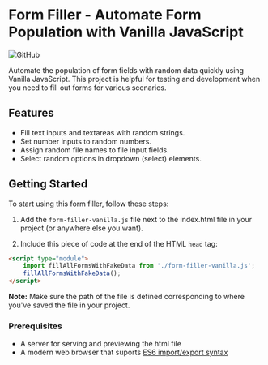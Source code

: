 # Form Filler - Automate Form Population with Vanilla JavaScript

![GitHub](https://img.shields.io/github/license/mahsa-jannaty/form-filler)

Automate the population of form fields with random data quickly using Vanilla JavaScript. This project is helpful for testing and development when you need to fill out forms for various scenarios.

## Features

-  Fill text inputs and textareas with random strings.
-  Set number inputs to random numbers.
-  Assign random file names to file input fields.
-  Select random options in dropdown (select) elements.

## Getting Started

To start using this form filler, follow these steps:

1. Add the `form-filler-vanilla.js` file next to the index.html file in your project (or anywhere else you want).

2. Include this piece of code at the end of the HTML `head` tag:

```html
<script type="module">
	import fillAllFormsWithFakeData from './form-filler-vanilla.js';
	fillAllFormsWithFakeData();
</script>
```

**Note:** Make sure the path of the file is defined corresponding to where you've saved the file in your project.

### Prerequisites

-  A server for serving and previewing the html file
-  A modern web browser that suports [ES6 import/export syntax](https://developer.mozilla.org/en-US/docs/Web/JavaScript/Reference/Statements/import)
